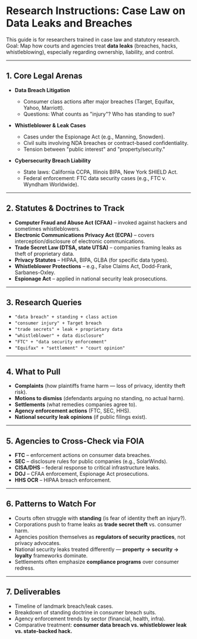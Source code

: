 # Research Instructions: Case Law on Data Leaks and Breaches

This guide is for researchers trained in case law and statutory research.  
Goal: Map how courts and agencies treat **data leaks** (breaches, hacks, whistleblowing), especially regarding ownership, liability, and control.

---

## 1. Core Legal Arenas

- **Data Breach Litigation**
  - Consumer class actions after major breaches (Target, Equifax, Yahoo, Marriott).
  - Questions: What counts as "injury"? Who has standing to sue?

- **Whistleblower & Leak Cases**
  - Cases under the Espionage Act (e.g., Manning, Snowden).
  - Civil suits involving NDA breaches or contract-based confidentiality.
  - Tension between "public interest" and "property/security."

- **Cybersecurity Breach Liability**
  - State laws: California CCPA, Illinois BIPA, New York SHIELD Act.
  - Federal enforcement: FTC data security cases (e.g., FTC v. Wyndham Worldwide).

---

## 2. Statutes & Doctrines to Track

- **Computer Fraud and Abuse Act (CFAA)** – invoked against hackers and sometimes whistleblowers.
- **Electronic Communications Privacy Act (ECPA)** – covers interception/disclosure of electronic communications.
- **Trade Secret Law (DTSA, state UTSA)** – companies framing leaks as theft of proprietary data.
- **Privacy Statutes** – HIPAA, BIPA, GLBA (for specific data types).
- **Whistleblower Protections** – e.g., False Claims Act, Dodd-Frank, Sarbanes-Oxley.
- **Espionage Act** – applied in national security leak prosecutions.

---

## 3. Research Queries

- `"data breach" + standing + class action`  
- `"consumer injury" + Target breach`  
- `"trade secrets" + leak + proprietary data`  
- `"whistleblower" + data disclosure"`  
- `"FTC" + "data security enforcement"`  
- `"Equifax" + "settlement" + "court opinion"`  

---

## 4. What to Pull

- **Complaints** (how plaintiffs frame harm — loss of privacy, identity theft risk).  
- **Motions to dismiss** (defendants arguing no standing, no actual harm).  
- **Settlements** (what remedies companies agree to).  
- **Agency enforcement actions** (FTC, SEC, HHS).  
- **National security leak opinions** (if public filings exist).  

---

## 5. Agencies to Cross-Check via FOIA

- **FTC** – enforcement actions on consumer data breaches.  
- **SEC** – disclosure rules for public companies (e.g., SolarWinds).  
- **CISA/DHS** – federal response to critical infrastructure leaks.  
- **DOJ** – CFAA enforcement, Espionage Act prosecutions.  
- **HHS OCR** – HIPAA breach enforcement.  

---

## 6. Patterns to Watch For

- Courts often struggle with **standing** (is fear of identity theft an injury?).  
- Corporations push to frame leaks as **trade secret theft** vs. consumer harm.  
- Agencies position themselves as **regulators of security practices**, not privacy advocates.  
- National security leaks treated differently — **property → security → loyalty** frameworks dominate.  
- Settlements often emphasize **compliance programs** over consumer redress.  

---

## 7. Deliverables

- Timeline of landmark breach/leak cases.  
- Breakdown of standing doctrine in consumer breach suits.  
- Agency enforcement trends by sector (financial, health, infra).  
- Comparative treatment: **consumer data breach vs. whistleblower leak vs. state-backed hack.**  
